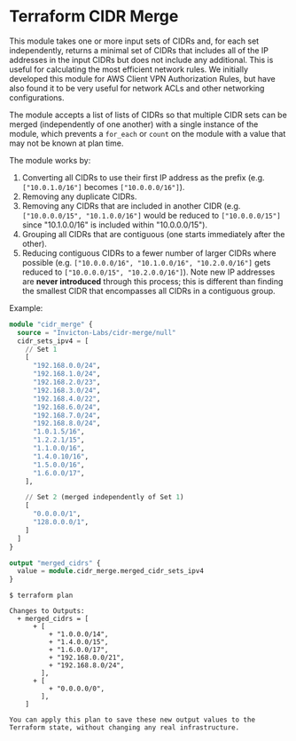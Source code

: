 # Terraform CIDR Merge

This module takes one or more input sets of CIDRs and, for each set independently, returns a minimal set of CIDRs that includes all of the IP addresses in the input CIDRs but does not include any additional. This is useful for calculating the most efficient network rules. We initially developed this module for AWS Client VPN Authorization Rules, but have also found it to be very useful for network ACLs and other networking configurations.

The module accepts a list of lists of CIDRs so that multiple CIDR sets can be merged (independently of one another) with a single instance of the module, which prevents a `for_each` or `count` on the module with a value that may not be known at plan time.

The module works by:
1. Converting all CIDRs to use their first IP address as the prefix (e.g. `["10.0.1.0/16"]` becomes `["10.0.0.0/16"]`).
1. Removing any duplicate CIDRs.
2. Removing any CIDRs that are included in another CIDR (e.g. `["10.0.0.0/15", "10.1.0.0/16"]` would be reduced to `["10.0.0.0/15"]` since "10.1.0.0/16" is included within "10.0.0.0/15").
3. Grouping all CIDRs that are contiguous (one starts immediately after the other).
4. Reducing contiguous CIDRs to a fewer number of larger CIDRs where possible (e.g. `["10.0.0.0/16", "10.1.0.0/16", "10.2.0.0/16"]` gets reduced to `["10.0.0.0/15", "10.2.0.0/16"]`). Note new IP addresses are **never introduced** through this process; this is different than finding the smallest CIDR that encompasses all CIDRs in a contiguous group.

Example:
```terraform
module "cidr_merge" {
  source = "Invicton-Labs/cidr-merge/null"
  cidr_sets_ipv4 = [
    // Set 1
    [
      "192.168.0.0/24",
      "192.168.1.0/24",
      "192.168.2.0/23",
      "192.168.3.0/24",
      "192.168.4.0/22",
      "192.168.6.0/24",
      "192.168.7.0/24",
      "192.168.8.0/24",
      "1.0.1.5/16",
      "1.2.2.1/15",
      "1.1.0.0/16",
      "1.4.0.10/16",
      "1.5.0.0/16",
      "1.6.0.0/17",
    ],

    // Set 2 (merged independently of Set 1)
    [
      "0.0.0.0/1",
      "128.0.0.0/1",
    ]
  ]
}

output "merged_cidrs" {
  value = module.cidr_merge.merged_cidr_sets_ipv4
}
```

```
$ terraform plan

Changes to Outputs:
  + merged_cidrs = [
      + [
          + "1.0.0.0/14",
          + "1.4.0.0/15",
          + "1.6.0.0/17",
          + "192.168.0.0/21",
          + "192.168.8.0/24",
        ],
      + [
          + "0.0.0.0/0",
        ],
    ]

You can apply this plan to save these new output values to the Terraform state, without changing any real infrastructure.
```
